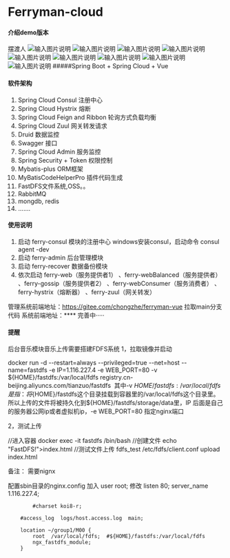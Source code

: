# Ferryman-cloud

#### 介绍demo版本
摆渡人
![输入图片说明](https://images.gitee.com/uploads/images/2021/0714/230822_9db8f56f_2227854.png "屏幕截图.png")
![输入图片说明](https://images.gitee.com/uploads/images/2021/0714/230841_fde7a87f_2227854.png "屏幕截图.png")
![输入图片说明](https://images.gitee.com/uploads/images/2021/0714/230902_5422a3de_2227854.png "屏幕截图.png")
![输入图片说明](https://images.gitee.com/uploads/images/2021/0714/230927_2e1c1b56_2227854.png "屏幕截图.png")
![输入图片说明](https://images.gitee.com/uploads/images/2021/0714/230935_411ec941_2227854.png "屏幕截图.png")
![输入图片说明](https://images.gitee.com/uploads/images/2021/0714/231253_e1fa4602_2227854.png "屏幕截图.png")
![输入图片说明](https://images.gitee.com/uploads/images/2021/0714/231811_8f1815ca_2227854.png "屏幕截图.png")
![输入图片说明](https://images.gitee.com/uploads/images/2021/0714/231318_fa3136a8_2227854.png "屏幕截图.png")
![输入图片说明](https://images.gitee.com/uploads/images/2021/0714/231830_57b5c14f_2227854.png "屏幕截图.png")
#####Spring Boot + Spring Cloud + Vue
#### 软件架构

1. Spring Cloud Consul 注册中心
2. Spring Cloud Hystrix 熔断
3. Spring Cloud Feign and Ribbon 轮询方式负载均衡
4. Spring Cloud Zuul 网关转发请求
5. Druid 数据监控
6. Swagger 接口
7. Spring Cloud Admin 服务监控
8. Spring Security + Token 权限控制
9. Mybatis-plus ORM框架
10. MyBatisCodeHelperPro 插件代码生成
11. FastDFS文件系统,OSS。。
12. RabbitMQ
13. mongdb, redis
14. .......

#### 使用说明

1.  启动 ferry-consul 模块的注册中心 
  windows安装consul，启动命令  consul agent -dev
2.  启动 ferry-admin 后台管理模块
3.  启动 ferry-recover 数据备份模块
4.  依次启动 ferry-web（服务提供者1）
、ferry-webBalanced（服务提供者）
、ferry-gossip（服务提供者2）
、ferry-webConsumer（服务消费者）
、ferry-hystrix（熔断器）
、ferry-zuul（网关转发）

管理系统前端地址：https://gitee.com/chongzhe/ferryman-vue
拉取main分支代码
系统前端地址：****
完善中·····

#### 提醒
后台音乐模块音乐上传需要搭建FDFS系统
1，拉取镜像并启动
 
docker run -d --restart=always --privileged=true --net=host --name=fastdfs -e IP=1.116.227.4 -e WEB_PORT=80 -v ${HOME}/fastdfs:/var/local/fdfs registry.cn-beijing.aliyuncs.com/tianzuo/fastdfs
​
其中-v ${HOME}/fastdfs:/var/local/fdfs是指：将${HOME}/fastdfs这个目录挂载到容器里的/var/local/fdfs这个目录里。所以上传的文件将被持久化到${HOME}/fastdfs/storage/data里，IP 后面是自己的服务器公网ip或者虚拟机ip，-e WEB_PORT=80 指定nginx端口
 
 
2，测试上传
 
//进入容器
docker exec -it fastdfs /bin/bash
//创建文件
echo "FastDFS!">index.html
//测试文件上传
fdfs_test /etc/fdfs/client.conf upload index.html

备注：
需要nignx

配置sbin目录的nginx.config
加入 user root;
修改
	listen       80;
        server_name  1.116.227.4;

	        #charset koi8-r;

        #access_log  logs/host.access.log  main;

        location ~/group1/M00 {
            root  /var/local/fdfs;  #${HOME}/fastdfs:/var/local/fdfs 
            ngx_fastdfs_module;
        }